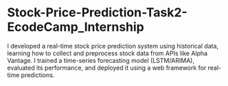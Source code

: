 # Stock-Price-Prediction-Task2-EcodeCamp_Internship
I developed a real-time stock price prediction system using historical data, learning how to collect and preprocess stock data from APIs like Alpha Vantage. I trained a time-series forecasting model (LSTM/ARIMA), evaluated its performance, and deployed it using a web framework for real-time predictions.
